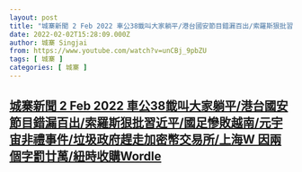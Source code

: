 ```yaml
---
layout: post
title: "城寨新聞 2 Feb 2022 車公38韱叫大家躺平/港台國安節目錯漏百出/索羅斯狠批習近平/國足慘敗越南/元宇宙非禮事件/垃圾政府趕走加密幣交易所/上海W 因兩個字罰廿萬/紐時收購Wordle"
date: 2022-02-02T15:28:09.000Z
author: 城寨 Singjai
from: https://www.youtube.com/watch?v=unCBj_9pbZU
tags: [ 城寨 ]
categories: [ 城寨 ]
---
```

<!--1643815689000-->
[城寨新聞 2 Feb 2022 車公38韱叫大家躺平/港台國安節目錯漏百出/索羅斯狠批習近平/國足慘敗越南/元宇宙非禮事件/垃圾政府趕走加密幣交易所/上海W 因兩個字罰廿萬/紐時收購Wordle](https://www.youtube.com/watch?v=unCBj_9pbZU)
------

<div>

</div>
